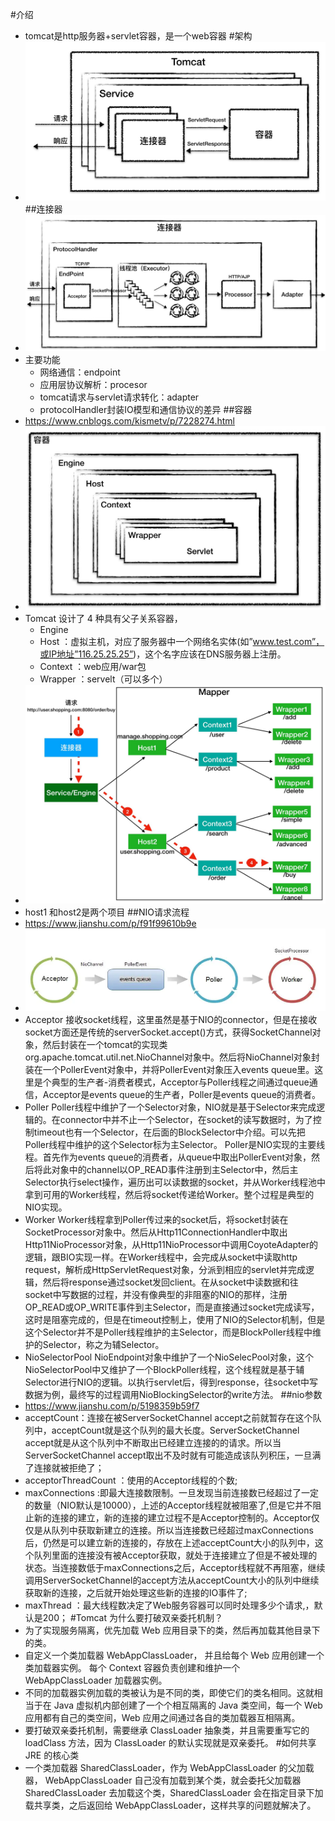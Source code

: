 #介绍
* tomcat是http服务器+servlet容器，是一个web容器
#架构
* ![](img/tomcat总体架构.jpg)
##连接器
* ![](img/连接器.jpg)
* 主要功能
    * 网络通信：endpoint
    * 应用层协议解析：procesor
    * tomcat请求与servlet请求转化：adapter
    * protocolHandler封装IO模型和通信协议的差异
##容器
* https://www.cnblogs.com/kismetv/p/7228274.html
* ![](img/容器.jpg)
* Tomcat 设计了 4 种具有父子关系容器，
   * Engine
   * Host ：虚拟主机，对应了服务器中一个网络名实体(如”www.test.com”，或IP地址”116.25.25.25”)，这个名字应该在DNS服务器上注册。
   * Context ：web应用/war包
   * Wrapper ：servelt（可以多个）
* ![](img/容器2.jpg)
* host1 和host2是两个项目
##NIO请求流程
* https://www.jianshu.com/p/f91f99610b9e
* ![](img/point.PNG)
* Acceptor 接收socket线程，这里虽然是基于NIO的connector，但是在接收socket方面还是传统的serverSocket.accept()方式，获得SocketChannel对象，然后封装在一个tomcat的实现类org.apache.tomcat.util.net.NioChannel对象中。然后将NioChannel对象封装在一个PollerEvent对象中，并将PollerEvent对象压入events queue里。这里是个典型的生产者-消费者模式，Acceptor与Poller线程之间通过queue通信，Acceptor是events queue的生产者，Poller是events queue的消费者。
* Poller Poller线程中维护了一个Selector对象，NIO就是基于Selector来完成逻辑的。在connector中并不止一个Selector，在socket的读写数据时，为了控制timeout也有一个Selector，在后面的BlockSelector中介绍。可以先把Poller线程中维护的这个Selector标为主Selector。 Poller是NIO实现的主要线程。首先作为events queue的消费者，从queue中取出PollerEvent对象，然后将此对象中的channel以OP_READ事件注册到主Selector中，然后主Selector执行select操作，遍历出可以读数据的socket，并从Worker线程池中拿到可用的Worker线程，然后将socket传递给Worker。整个过程是典型的NIO实现。
* Worker Worker线程拿到Poller传过来的socket后，将socket封装在SocketProcessor对象中。然后从Http11ConnectionHandler中取出Http11NioProcessor对象，从Http11NioProcessor中调用CoyoteAdapter的逻辑，跟BIO实现一样。在Worker线程中，会完成从socket中读取http request，解析成HttpServletRequest对象，分派到相应的servlet并完成逻辑，然后将response通过socket发回client。在从socket中读数据和往socket中写数据的过程，并没有像典型的非阻塞的NIO的那样，注册OP_READ或OP_WRITE事件到主Selector，而是直接通过socket完成读写，这时是阻塞完成的，但是在timeout控制上，使用了NIO的Selector机制，但是这个Selector并不是Poller线程维护的主Selector，而是BlockPoller线程中维护的Selector，称之为辅Selector。
* NioSelectorPool NioEndpoint对象中维护了一个NioSelecPool对象，这个NioSelectorPool中又维护了一个BlockPoller线程，这个线程就是基于辅Selector进行NIO的逻辑。以执行servlet后，得到response，往socket中写数据为例，最终写的过程调用NioBlockingSelector的write方法。
##nio参数
* https://www.jianshu.com/p/5198359b59f7
* acceptCount：连接在被ServerSocketChannel accept之前就暂存在这个队列中，acceptCount就是这个队列的最大长度。ServerSocketChannel accept就是从这个队列中不断取出已经建立连接的的请求。所以当ServerSocketChannel accept取出不及时就有可能造成该队列积压，一旦满了连接就被拒绝了；
* acceptorThreadCount ：使用的Acceptor线程的个数;
* maxConnections :即最大连接数限制。一旦发现当前连接数已经超过了一定的数量（NIO默认是10000），上述的Acceptor线程就被阻塞了,但是它并不阻止新的连接的建立，新的连接的建立过程不是Acceptor控制的。Acceptor仅仅是从队列中获取新建立的连接。所以当连接数已经超过maxConnections后，仍然是可以建立新的连接的，存放在上述acceptCount大小的队列中，这个队列里面的连接没有被Acceptor获取，就处于连接建立了但是不被处理的状态。当连接数低于maxConnections之后，Acceptor线程就不再阻塞，继续调用ServerSocketChannel的accept方法从acceptCount大小的队列中继续获取新的连接，之后就开始处理这些新的连接的IO事件了;
* maxThread ：最大线程数决定了Web服务容器可以同时处理多少个请求,，默认是200；
#Tomcat 为什么要打破双亲委托机制？
* 为了实现服务隔离，优先加载 Web 应用目录下的类，然后再加载其他目录下的类。
* 自定义一个类加载器 ﻿WebAppClassLoader﻿， 并且给每个 Web 应用创建一个类加载器实例。 每个 Context 容器负责创建和维护一个 ﻿WebAppClassLoader﻿ 加载器实例。
* 不同的加载器实例加载的类被认为是不同的类，即使它们的类名相同。这就相当于在 Java 虚拟机内部创建了一个个相互隔离的 Java 类空间，每一个 Web 应用都有自己的类空间，Web 应用之间通过各自的类加载器互相隔离。
* 要打破双亲委托机制，需要继承 ﻿ClassLoader﻿ 抽象类，并且需要重写它的 ﻿loadClass﻿ 方法，因为 ﻿ClassLoader﻿ 的默认实现就是双亲委托。
#如何共享 JRE 的核心类
* 一个类加载器 ﻿SharedClassLoader﻿，作为 ﻿WebAppClassLoader﻿ 的父加载器， ﻿WebAppClassLoader﻿ 自己没有加载到某个类，就会委托父加载器 ﻿SharedClassLoader﻿ 去加载这个类，﻿SharedClassLoader﻿ 会在指定目录下加载共享类，之后返回给 ﻿WebAppClassLoader﻿，这样共享的问题就解决了。



